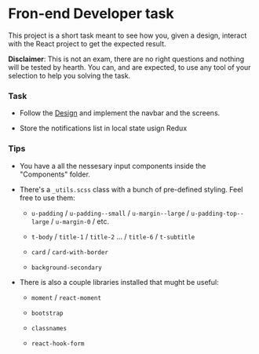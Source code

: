 # Fron-end Developer task 

This project is a short task meant to see how you, given a design, interact with the React project to get the expected result.


**Disclaimer**: This is not an exam, there are no right questions and nothing will be tested by hearth. You can, and are expected, to use any tool of your selection to help you solving the task. 


### Task

- Follow the [Design](https://www.figma.com/design/DifVCVcwR4IeyftrJ5GOQm/Checkmate-test?node-id=0-1&node-type=canvas&t=EL0CNnSiedBEvDw9-0) and implement the navbar and the screens.

- Store the notifications list in local state usign Redux


### Tips 

- You have a all the nessesary input components inside the "Components" folder. 

- There's a `_utils.scss` class with a bunch of pre-defined styling. Feel free to use them: 

  - `u-padding` / `u-padding--small` / `u-margin--large` / `u-padding-top--large` / `u-margin-0` / etc.

  - `t-body` / `title-1` / `title-2` ... / `title-6` / `t-subtitle`

  - `card` / `card-with-border`

  - `background-secondary`

- There is also a couple libraries installed that mught be useful: 

  - `moment` / `react-moment`

  - `bootstrap`

  - `classnames`

  - `react-hook-form`
